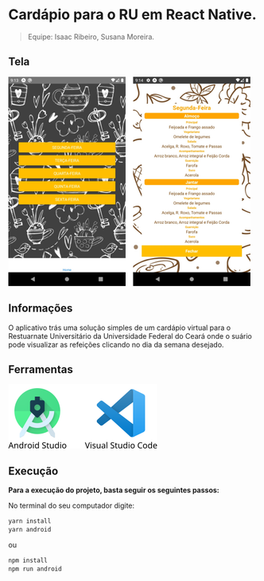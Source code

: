 # Cardápio para o RU em React Native.
> Equipe: Isaac Ribeiro, Susana Moreira.

## Tela

![cardapio.png](https://github.com/SusanaMCosta/cardapioRu/blob/master/card%C3%A1pio.png)

## Informações

O aplicativo trás uma solução simples de um cardápio virtual para o Restuarnate Universitário da Universidade Federal do Ceará onde o suário pode visualizar as refeições clicando no dia da semana desejado.

## Ferramentas

![ferramentas.png](https://github.com/SusanaMCosta/calculadora/blob/master/ferramentas.png)

## Execução

**Para a execução do projeto, basta seguir os seguintes passos:**

No terminal do seu computador digite:

```sh
yarn install
yarn android
```
ou

```sh
npm install
npm run android
```
